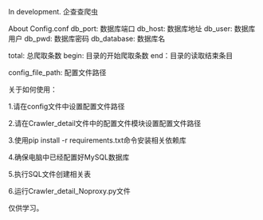 In development.
企查查爬虫

About Config.conf
db_port: 数据库端口
db_host: 数据库地址
db_user: 数据库用户
db_pwd: 数据库密码
db_database: 数据库名

total: 总爬取条数
begin: 目录的开始爬取条数
end：目录的读取结束条目

config_file_path: 配置文件路径

关于如何使用：

1.请在config文件中设置配置文件路径

2.请在Crawler_detail文件中的配置文件模块设置配置文件路径

3.使用pip install -r requirements.txt命令安装相关依赖库

4.确保电脑中已经配置好MySQL数据库

5.执行SQL文件创建相关表

6.运行Crawler_detail_Noproxy.py文件

仅供学习。

